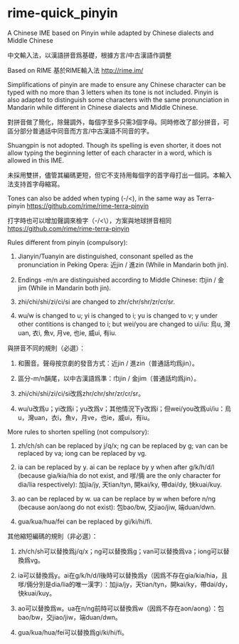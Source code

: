# rime-quick_pinyin
A Chinese IME based on Pinyin while adapted by Chinese dialects and Middle Chinese

中文輸入法，以漢語拼音爲基礎，根據方言/中古漢語作調整

Based on RIME 基於RIME輸入法 http://rime.im/

Simplifications of pinyin are made to ensure any Chinese character can be typed with no more than 3 letters when its tone is not included.
Pinyin is also adapted to distinguish some characters with the same pronunciation in Mandarin while different in Chinese dialects and Middle Chinese.

對拼音做了簡化，除聲調外，每個字至多只需3個字母。同時修改了部分拼音，可區分部分普通話中同音而方言/中古漢語不同音的字。

Shuangpin is not adopted. Though its spelling is even shorter, it does not allow typing the beginning letter of each character in a word, which is allowed in this IME.

未採用雙拼，儘管其編碼更短，但它不支持用每個字的首字母打出一個詞。本輸入法支持首字母縮寫。

Tones can also be added when typing (-/<\), in the same way as Terra-pinyin https://github.com/rime/rime-terra-pinyin

打字時也可以增加聲調來檢字（-/<\），方案與地球拼音相同 https://github.com/rime/rime-terra-pinyin

Rules different from pinyin (compulsory):

1. Jianyin/Tuanyin are distinguished, consonant spelled as the pronunciation in Peking Opera: 近jin / 進zin (While in Mandarin both jin).

2. Endings -m/n are distinguished according to Middle Chinese: 巾jin / 金jim (While in Mandarin both jin).

3. zhi/chi/shi/zi/ci/si are changed to zhr/chr/shr/zr/cr/sr.

4. wu/w is changed to u; yi is changed to i; yu is changed to v; y under other contitions is changed to i; but wei/you are changed to ui/iu: 烏u, 灣uan, 衣i, 魚v, 月ve, 也ie, 威ui, 有iu.

與拼音不同的規則（必選）：

1. 和團音。聲母按京劇的發音方式：近jin / 進zin（普通話均爲jin）。

2. 區分-m/n韻尾，以中古漢語爲準：巾jin / 金jim（普通話均爲jin）。

3. zhi/chi/shi/zi/ci/si改爲zhr/chr/shr/zr/cr/sr。

4. wu/u改爲u；yi改爲i；yu改爲v；其他情況下y改爲i；但wei/you改爲ui/iu：烏u，灣uan，衣i，魚v，月ve，也ie，威ui，有iu。

More rules to shorten spelling (not compulsory):

1. zh/ch/sh can be replaced by j/q/x; ng can be replaced by g; van can be replaced by va; iong can be replaced by vg.

2. ia can be replaced by y. ai can be replace by y when after g/k/h/d/l (because gia/kia/hia do not exist, and 嗲/倆 are the only character for dia/lia respectively): 加jia/jy, 天tian/tyn, 開kai/ky, 帶dai/dy, 快kuai/kuy.

3. ao can be replaced by w. ua can be replace by w when before n/ng (because aon/aong do not exist): 包bao/bw, 交jiao/jiw, 端duan/dwn.

4. gua/kua/hua/fei can be replaced by gi/ki/hi/fi.

其他縮短編碼的規則（非必選）：

1. zh/ch/sh可以替換爲j/q/x；ng可以替換爲g；van可以替換爲va；iong可以替換爲vg。

2. ia可以替換爲y。ai在g/k/h/d/l後時可以替換爲y（因爲不存在gia/kia/hia，且嗲/倆分別是dia/lia的唯一漢字）：加jia/jy，天tian/tyn，開kai/ky，帶dai/dy，快kuai/kuy。

3. ao可以替換爲w。ua在n/ng前時可以替換爲w（因爲不存在aon/aong）：包bao/bw，交jiao/jiw，端duan/dwn。

4. gua/kua/hua/fei可以替換爲gi/ki/hi/fi。
